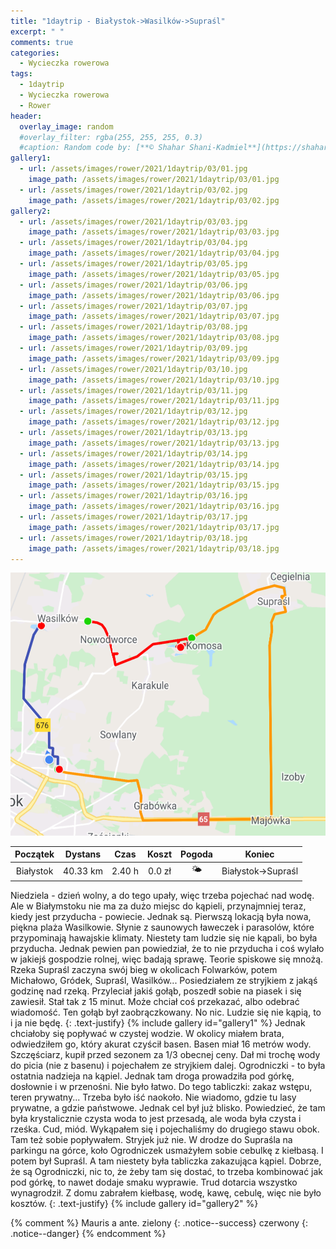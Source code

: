 ```yaml
---
title: "1daytrip - Białystok->Wasilków->Supraśl"
excerpt: " "
comments: true
categories:
  - Wycieczka rowerowa
tags:
  - 1daytrip
  - Wycieczka rowerowa
  - Rower
header:
  overlay_image: random
  #overlay_filter: rgba(255, 255, 255, 0.3)
  #caption: Random code by: [**© Shahar Shani-Kadmiel**](https://shaharkadmiel.github.io)"
gallery1:
  - url: /assets/images/rower/2021/1daytrip/03/01.jpg
    image_path: /assets/images/rower/2021/1daytrip/03/01.jpg
  - url: /assets/images/rower/2021/1daytrip/03/02.jpg
    image_path: /assets/images/rower/2021/1daytrip/03/02.jpg
gallery2:
  - url: /assets/images/rower/2021/1daytrip/03/03.jpg
    image_path: /assets/images/rower/2021/1daytrip/03/03.jpg
  - url: /assets/images/rower/2021/1daytrip/03/04.jpg
    image_path: /assets/images/rower/2021/1daytrip/03/04.jpg
  - url: /assets/images/rower/2021/1daytrip/03/05.jpg
    image_path: /assets/images/rower/2021/1daytrip/03/05.jpg
  - url: /assets/images/rower/2021/1daytrip/03/06.jpg
    image_path: /assets/images/rower/2021/1daytrip/03/06.jpg
  - url: /assets/images/rower/2021/1daytrip/03/07.jpg
    image_path: /assets/images/rower/2021/1daytrip/03/07.jpg
  - url: /assets/images/rower/2021/1daytrip/03/08.jpg
    image_path: /assets/images/rower/2021/1daytrip/03/08.jpg
  - url: /assets/images/rower/2021/1daytrip/03/09.jpg
    image_path: /assets/images/rower/2021/1daytrip/03/09.jpg
  - url: /assets/images/rower/2021/1daytrip/03/10.jpg
    image_path: /assets/images/rower/2021/1daytrip/03/10.jpg
  - url: /assets/images/rower/2021/1daytrip/03/11.jpg
    image_path: /assets/images/rower/2021/1daytrip/03/11.jpg
  - url: /assets/images/rower/2021/1daytrip/03/12.jpg
    image_path: /assets/images/rower/2021/1daytrip/03/12.jpg
  - url: /assets/images/rower/2021/1daytrip/03/13.jpg
    image_path: /assets/images/rower/2021/1daytrip/03/13.jpg
  - url: /assets/images/rower/2021/1daytrip/03/14.jpg
    image_path: /assets/images/rower/2021/1daytrip/03/14.jpg
  - url: /assets/images/rower/2021/1daytrip/03/15.jpg
    image_path: /assets/images/rower/2021/1daytrip/03/15.jpg
  - url: /assets/images/rower/2021/1daytrip/03/16.jpg
    image_path: /assets/images/rower/2021/1daytrip/03/16.jpg
  - url: /assets/images/rower/2021/1daytrip/03/17.jpg
    image_path: /assets/images/rower/2021/1daytrip/03/17.jpg
  - url: /assets/images/rower/2021/1daytrip/03/18.jpg
    image_path: /assets/images/rower/2021/1daytrip/03/18.jpg
---
```

![mapka](/assets/images/rower/2021/1daytrip/03/mapka.png)

|Początek|Dystans|Czas|Koszt|Pogoda|Koniec|
|:---:|:---:|:---:|:---:|:---:|:---:|
|Białystok|40.33 km|2.40 h|0.0 zł|🌤️|Białystok->Supraśl|

Niedziela - dzień wolny, a do tego upały, więc trzeba pojechać nad wodę. Ale w Białymstoku nie ma za dużo miejsc do kąpieli, przynajmniej teraz, kiedy jest przyducha - powiecie. Jednak są. Pierwszą lokacją była nowa, piękna plaża Wasilkowie. Słynie z saunowych ławeczek i parasolów, które przypominają hawajskie klimaty. Niestety tam ludzie się nie kąpali, bo była przyducha. Jednak pewien pan powiedział, że to nie przyducha i coś wylało w jakiejś gospodzie rolnej, więc badają sprawę. Teorie spiskowe się mnożą.  Rzeka Supraśl zaczyna swój bieg w okolicach Folwarków, potem Michałowo, Gródek, Supraśl, Wasilków... Posiedziałem ze stryjkiem z jakąś godzinę nad rzeką. Przyleciał jakiś gołąb, poszedł sobie na piasek i się zawiesił. Stał tak z 15 minut. Może chciał coś przekazać, albo odebrać wiadomość. Ten gołąb był zaobrączkowany. No nic. Ludzie się nie kąpią, to i ja nie będę.
{: .text-justify}
{% include gallery id="gallery1"  %}
Jednak chciałoby się popływać w czystej wodzie. W okolicy miałem brata, odwiedziłem go, który akurat czyścił basen. Basen miał 16 metrów wody. Szczęściarz, kupił przed sezonem za 1/3 obecnej ceny. Dał mi trochę wody do picia (nie z basenu) i pojechałem ze stryjkiem dalej. Ogrodniczki - to była ostatnia nadzieja na kąpiel. Jednak tam droga prowadziła pod górkę, dosłownie i w przenośni. Nie było łatwo. Do tego tabliczki: zakaz wstępu, teren prywatny... Trzeba było iść naokoło. Nie wiadomo, gdzie tu lasy prywatne, a gdzie państwowe. Jednak cel był już blisko. Powiedzieć, że tam była krystalicznie czysta woda to jest przesadą, ale woda była czysta i rześka. Cud, miód. Wykąpałem się i pojechaliśmy do drugiego stawu obok. Tam też sobie popływałem. Stryjek już nie. W drodze do Supraśla na parkingu na górce, koło Ogrodniczek usmażyłem sobie cebulkę z kiełbasą. I potem był Supraśl. A tam niestety była tabliczka zakazująca kąpiel. Dobrze, że są Ogrodniczki, nic to, że żeby tam się dostać, to trzeba kombinować jak pod górkę, to nawet dodaje smaku wyprawie. Trud dotarcia wszystko wynagrodził. Z domu zabrałem kiełbasę, wodę, kawę, cebulę, więc nie było kosztów.
{: .text-justify}
{% include gallery id="gallery2"  %}

{% comment %} 
Mauris a ante.
zielony
{: .notice--success}
czerwony
{: .notice--danger}
{% endcomment %}
